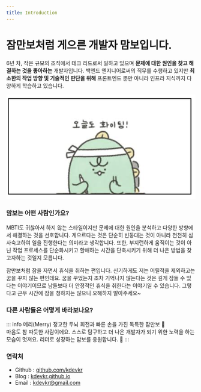 ```yaml
---
title: Introduction
---
```


# 잠만보처럼 게으른 개발자 맘보입니다.

6년 차, 작은 규모의 조직에서 테크 리드로써 일하고 있으며 **문제에 대한 원인을 찾고 해결하는 것을 좋아하는** 개발자입니다. 백엔드 엔지니어로써의 직무를 수행하고 있지만 **최소한의 작업 방향 및 기술적인 판단을 위해** 프론트엔드 뿐만 아니라 인프라 지식까지 다양하게 학습하고 있습니다.

![](/fighting.png)

### 맘보는 어떤 사람인가요?
MBTI도 귀찮아서 하지 않는 스타일이지만 문제에 대한 원인을 분석하고 다양한 방향에서 해결하는 것을 선호합니다. 게으르다는 것은 단순히 빈둥대는 것이 아니라 천천히 심사숙고하여 일을 진행한다는 의미라고 생각합니다. 또한, 부지런하게 움직이는 것이 아닌 작업 프로세스를 단순화시키고 할애하는 시간을 단축시키기 위해 더 나은 방법을 찾고자하는 것일지 모릅니다.

잠만보처럼 잠을 자면서 휴식을 취하는 편입니다. 신기하게도 저는 어릴적을 제외하고는 꿈을 꾸지 않는 편인데요. 꿈을 꾸었는지 조차 기억나지 않는다는 것은 깊게 잠들 수 있다는 이야기이므로 남들보다 더 안정적인 휴식을 취한다는 이야기일 수 있습니다. 그렇다고 근무 시간에 잠을 청하지는 않으니 오해하지 말아주세요~

### 다른 사람들은 어떻게 바라보나요?

::: info 메리(Merry)
정교한 두뇌 회전과 빠른 손을 가진 독특한 잠만보 🙂  
마음도 참 따듯한 사람이에요. 스스로 탐구하고 더 나은 개발자가 되기 위한 노력을 하는 모습이 멋져요.
리더로 성장하는 맘보를 응원합니다. 💪
:::

### 연락처

- Github : [github.com/kdevkr](https://github.com/kdevkr)
- Blog : [kdevkr.github.io](https://kdevkr.github.io/)
- Email : kdevkr@gmail.com
